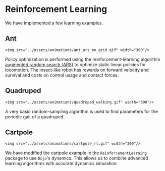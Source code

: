 # Reinforcement Learning

We have implemented a few learning examples.

## Ant

```@raw html
<img src="../assets/animations/ant_ars_no_grid.gif" width="300"/>
```
Policy optimization is performed using the reinforcement-learning algorithm [augmented random search (ARS)](https://arxiv.org/abs/1803.07055) to optimize static linear policies for locomotion.
The insect-like robot has rewards on forward velocity and survival and costs on control usage and contact forces.

## Quadruped
```@raw html
<img src="../assets/animations/quadruped_walking.gif" width="300"/>
```
A very basic random-sampling algorithm is used to find parameters for the periodic gait of a quadruped. 

## Cartpole
```@raw html
<img src="../assets/animations/cartpole_rl.gif" width="300"/>
```
We have modified the cartpole example in the `ReinforcementLearning` package to use `Dojo`'s dynamics. This allows us to combine advanced learning algorithms with accurate dynamics simulation.